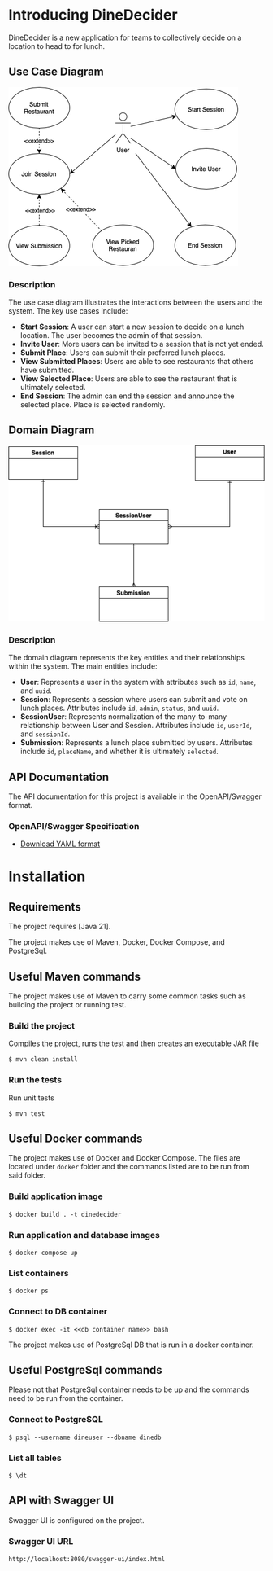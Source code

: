 # Introducing DineDecider

DineDecider is a new application for teams to collectively decide on a location to head to for lunch.

## Use Case Diagram

![Use Case Diagram](src/main/resources/static/images/use-case-diagram.png)

### Description

The use case diagram illustrates the interactions between the users and the system. The key use cases include:

- **Start Session**: A user can start a new session to decide on a lunch location. The user becomes the admin of that session.
- **Invite User**: More users can be invited to a session that is not yet ended.
- **Submit Place**: Users can submit their preferred lunch places.
- **View Submitted Places**: Users are able to see restaurants that others have submitted.
- **View Selected Place**: Users are able to see the restaurant that is ultimately selected.
- **End Session**: The admin can end the session and announce the selected place. Place is selected randomly.

## Domain Diagram

![Domain Diagram](src/main/resources/static/images/domain-diagram.png)

### Description

The domain diagram represents the key entities and their relationships within the system. The main entities include:

- **User**: Represents a user in the system with attributes such as `id`, `name`, and `uuid`.
- **Session**: Represents a session where users can submit and vote on lunch places. Attributes include `id`, `admin`, `status`, and `uuid`.
- **SessionUser**: Represents normalization of the many-to-many relationship between User and Session. Attributes include `id`, `userId`, and `sessionId`.
- **Submission**: Represents a lunch place submitted by users. Attributes include `id`, `placeName`, and whether it is ultimately `selected`.

## API Documentation

The API documentation for this project is available in the OpenAPI/Swagger format.

### OpenAPI/Swagger Specification

- [Download YAML format](src/main/resources/static/docs/api-docs.yaml)


# Installation

## Requirements

The project requires [Java 21].

The project makes use of Maven, Docker, Docker Compose, and PostgreSql.

## Useful Maven commands

The project makes use of Maven to carry some common tasks such as building the project or running test.

### Build the project

Compiles the project, runs the test and then creates an executable JAR file

```console
$ mvn clean install
```

### Run the tests

Run unit tests

```console
$ mvn test
```


## Useful Docker commands

The project makes use of Docker and Docker Compose. The files are located under `docker` folder and the commands listed are to be run from said folder.

### Build application image

```console
$ docker build . -t dinedecider
```

### Run application and database images
```console
$ docker compose up
```

### List containers
```console
$ docker ps
```

### Connect to DB container

```console
$ docker exec -it <<db container name>> bash
```

The project makes use of PostgreSql DB that is run in a docker container.

## Useful PostgreSql commands

Please not that PostgreSql container needs to be up and the commands need to be run from the container.

### Connect to PostgreSQL
```console
$ psql --username dineuser --dbname dinedb
```

### List all tables
```console
$ \dt
```

## API with Swagger UI

Swagger UI is configured on the project.

### Swagger UI URL
```html
http://localhost:8080/swagger-ui/index.html
```